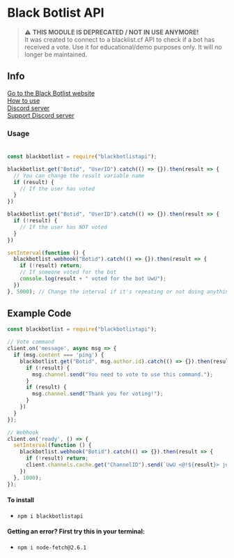 # Black Botlist API

> ⚠️ **THIS MODULE IS DEPRECATED / NOT IN USE ANYMORE!**  
> It was created to connect to a blacklist.cf API to check if a bot has received a vote.
> Use it for educational/demo purposes only. It will no longer be maintained.  

## Info <br>
[Go to the Black Botlist website](https://blackbotlist.cf/) <br>
[How to use](https://blackbotlist.cf/docs) <br>
[Discord server](https://discord.gg/cPe9A9vmaE) <br>
[Support Discord server](https://discord.gg/4Xpwwz6pgN) <br>

### Usage<br><br>

```js
const blackbotlist = require("blackbotlistapi");

blackbotlist.get("Botid", "UserID").catch(() => {}).then(result => {
  // You can change the result variable name
  if (result) {
    // If the user has voted
  }
})

blackbotlist.get("Botid", "UserID").catch(() => {}).then(result => {
  if (!result) {
    // If the user has NOT voted
  }
})

setInterval(function () {
  blackbotlist.webhook("Botid").catch(() => {}).then(result => {
    if (!result) return;
    // If someone voted for the bot
    console.log(result + " voted for the bot UwU");
  })
}, 5000); // Change the interval if it's repeating or not doing anything
```
## Example Code
```js
const blackbotlist = require("blackbotlistapi");

// Vote command
client.on('message', async msg => {
  if (msg.content === 'ping') {
    blackbotlist.get("Botid", msg.author.id).catch(() => {}).then(result => {
      if (!result) {
        msg.channel.send("You need to vote to use this command.");
      }
      if (result) {
        msg.channel.send("Thank you for voting!");
      }
    })
  }
});

// Webhook
client.on('ready', () => {
  setInterval(function () {
    blackbotlist.webhook("Botid").catch(() => {}).then(result => {
      if (!result) return;
      client.channels.cache.get("ChannelID").send(`UwU <@!${result}> just voted for the bot!`);
    })
  }, 1000);
});

```
#### To install
- ```npm i blackbotlistapi```
#### Getting an error? First try this in your terminal:
- ```npm i node-fetch@2.6.1```
